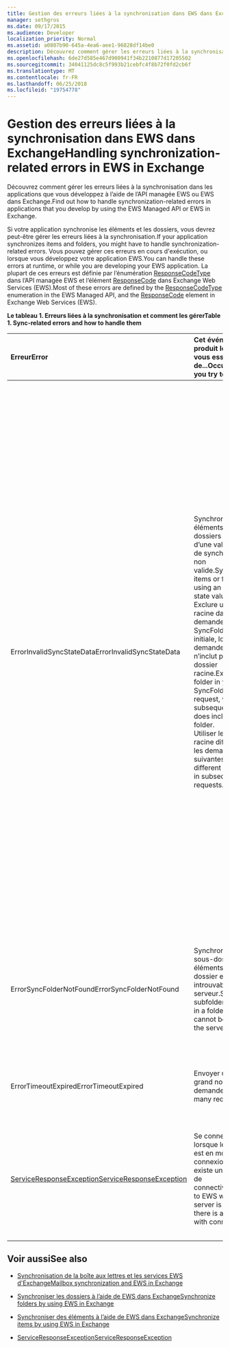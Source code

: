 ```yaml
---
title: Gestion des erreurs liées à la synchronisation dans EWS dans Exchange
manager: sethgros
ms.date: 09/17/2015
ms.audience: Developer
localization_priority: Normal
ms.assetid: a0807b90-645a-4ea6-aee1-96828df14be0
description: Découvrez comment gérer les erreurs liées à la synchronisation dans les applications que vous développez à l’aide de l’API managée EWS ou EWS dans Exchange.
ms.openlocfilehash: 6de27d585e467d900941f34b2210877d17205502
ms.sourcegitcommit: 34041125dc8c5f993b21cebfc4f8b72f0fd2cb6f
ms.translationtype: MT
ms.contentlocale: fr-FR
ms.lasthandoff: 06/25/2018
ms.locfileid: "19754778"
---
```

# <a name="handling-synchronization-related-errors-in-ews-in-exchange"></a><span data-ttu-id="aaac0-103">Gestion des erreurs liées à la synchronisation dans EWS dans Exchange</span><span class="sxs-lookup"><span data-stu-id="aaac0-103">Handling synchronization-related errors in EWS in Exchange</span></span>

<span data-ttu-id="aaac0-104">Découvrez comment gérer les erreurs liées à la synchronisation dans les applications que vous développez à l’aide de l’API managée EWS ou EWS dans Exchange.</span><span class="sxs-lookup"><span data-stu-id="aaac0-104">Find out how to handle synchronization-related errors in applications that you develop by using the EWS Managed API or EWS in Exchange.</span></span>
  
<span data-ttu-id="aaac0-105">Si votre application synchronise les éléments et les dossiers, vous devrez peut-être gérer les erreurs liées à la synchronisation.</span><span class="sxs-lookup"><span data-stu-id="aaac0-105">If your application synchronizes items and folders, you might have to handle synchronization-related errors.</span></span> <span data-ttu-id="aaac0-106">Vous pouvez gérer ces erreurs en cours d'exécution, ou lorsque vous développez votre application EWS.</span><span class="sxs-lookup"><span data-stu-id="aaac0-106">You can handle these errors at runtime, or while you are developing your EWS application.</span></span> <span data-ttu-id="aaac0-107">La plupart de ces erreurs est définie par l’énumération [ResponseCodeType](http://msdn.microsoft.com/en-us/library/exchangewebservices.responsecodetype%28v=exchg.80%29.aspx) dans l’API managée EWS et l’élément [ResponseCode](http://msdn.microsoft.com/en-us/library/aa580757%28v=exchg.150%29.aspx) dans Exchange Web Services (EWS).</span><span class="sxs-lookup"><span data-stu-id="aaac0-107">Most of these errors are defined by the [ResponseCodeType](http://msdn.microsoft.com/en-us/library/exchangewebservices.responsecodetype%28v=exchg.80%29.aspx) enumeration in the EWS Managed API, and the [ResponseCode](http://msdn.microsoft.com/en-us/library/aa580757%28v=exchg.150%29.aspx) element in Exchange Web Services (EWS).</span></span> 
  
<span data-ttu-id="aaac0-108">**Le tableau 1. Erreurs liées à la synchronisation et comment les gérer**</span><span class="sxs-lookup"><span data-stu-id="aaac0-108">**Table 1. Sync-related errors and how to handle them**</span></span>

|<span data-ttu-id="aaac0-109">**Erreur**</span><span class="sxs-lookup"><span data-stu-id="aaac0-109">**Error**</span></span>|<span data-ttu-id="aaac0-110">**Cet événement se produit lorsque vous essayez de...**</span><span class="sxs-lookup"><span data-stu-id="aaac0-110">**Occurs when you try to…**</span></span>|<span data-ttu-id="aaac0-111">**Traiter par...**</span><span class="sxs-lookup"><span data-stu-id="aaac0-111">**Handle it by…**</span></span>|
|:-----|:-----|:-----|
|<span data-ttu-id="aaac0-112">ErrorInvalidSyncStateData</span><span class="sxs-lookup"><span data-stu-id="aaac0-112">ErrorInvalidSyncStateData</span></span>  <br/> | <span data-ttu-id="aaac0-113">Synchroniser des éléments ou des dossiers à l’aide d’une valeur d’état de synchronisation non valide.</span><span class="sxs-lookup"><span data-stu-id="aaac0-113">Synchronize items or folders by using an invalid sync state value.</span></span>  <br/>  <span data-ttu-id="aaac0-114">Exclure un dossier racine dans votre demande SyncFolderHierarchy initiale, lorsque votre demande ultérieure n’inclut pas un dossier racine.</span><span class="sxs-lookup"><span data-stu-id="aaac0-114">Exclude a root folder in your initial SyncFolderHierarchy request, when your subsequent request does include a root folder.</span></span>  <br/>  <span data-ttu-id="aaac0-115">Utiliser les dossiers racine différent dans les demandes suivantes.</span><span class="sxs-lookup"><span data-stu-id="aaac0-115">Use different root folders in subsequent requests.</span></span>  <br/> | <span data-ttu-id="aaac0-116">S’assurer que la valeur d’état de synchronisation à que vous envoyez correspond la valeur d’état de synchronisation renvoyés au cours d’une synchronisation précédente.</span><span class="sxs-lookup"><span data-stu-id="aaac0-116">Ensuring that the sync state value you are sending matches the sync state value returned during a previous synchronization.</span></span>  <br/>  <span data-ttu-id="aaac0-117">En vous assurant que vous n’envoyez pas l’état de synchronisation de la hiérarchie de dossiers lorsque vous essayez de synchroniser les éléments et vice versa.</span><span class="sxs-lookup"><span data-stu-id="aaac0-117">Ensuring that you are not sending the sync state for the folder hierarchy when you attempt to sync items, and vice versa.</span></span>  <br/>  <span data-ttu-id="aaac0-118">En vous assurant que vous envoyez l’état de synchronisation pour le dossier racine correct.</span><span class="sxs-lookup"><span data-stu-id="aaac0-118">Ensuring that you are sending the sync state for the correct root folder.</span></span>  <br/>  <span data-ttu-id="aaac0-119">S’assurer que le même dossier racine est spécifié dans chaque demande.</span><span class="sxs-lookup"><span data-stu-id="aaac0-119">Ensuring that the same root folder is specified in each request.</span></span>  <br/>  <span data-ttu-id="aaac0-120">S’assurer que la demande précédente n’avez pas spécifié un dossier racine de la valeur null, tandis que la demande en cours comporte un dossier racine de la racine.</span><span class="sxs-lookup"><span data-stu-id="aaac0-120">Ensuring that the previous request did not specify a root folder of null, while the current request includes a root folder of root.</span></span> <span data-ttu-id="aaac0-121">NULL et racine ne sont pas traitées de la même.</span><span class="sxs-lookup"><span data-stu-id="aaac0-121">Null and root are not treated the same.</span></span>  <br/> |
|<span data-ttu-id="aaac0-122">ErrorSyncFolderNotFound</span><span class="sxs-lookup"><span data-stu-id="aaac0-122">ErrorSyncFolderNotFound</span></span>  <br/> |<span data-ttu-id="aaac0-123">Synchroniser les sous-dossiers ou les éléments d’un dossier est introuvable sur le serveur.</span><span class="sxs-lookup"><span data-stu-id="aaac0-123">Synchronize subfolders or items in a folder that cannot be found on the server.</span></span>  <br/> |<span data-ttu-id="aaac0-124">L’ID spécifié dans la demande en vous assurant que le dossier correspond à un ID de dossier renvoyé à partir du serveur dans une réponse de synchronisation précédente.</span><span class="sxs-lookup"><span data-stu-id="aaac0-124">Ensuring that the folder ID specified in the request matches a folder ID returned from the server in a previous sync response.</span></span>  <br/> |
|<span data-ttu-id="aaac0-125">ErrorTimeoutExpired</span><span class="sxs-lookup"><span data-stu-id="aaac0-125">ErrorTimeoutExpired</span></span>  <br/> |<span data-ttu-id="aaac0-126">Envoyer un trop grand nombre de demandes.</span><span class="sxs-lookup"><span data-stu-id="aaac0-126">Send too many requests.</span></span>  <br/> |<span data-ttu-id="aaac0-127">Limiter vos lots à 10 éléments par lot pour éviter les [limitées](ews-throttling-in-exchange.md).</span><span class="sxs-lookup"><span data-stu-id="aaac0-127">Limiting your batches to 10 items per batch to avoid getting [throttled](ews-throttling-in-exchange.md).</span></span>  <br/> |
|[<span data-ttu-id="aaac0-128">ServiceResponseException</span><span class="sxs-lookup"><span data-stu-id="aaac0-128">ServiceResponseException</span></span>](http://msdn.microsoft.com/en-us/library/microsoft.exchange.webservices.data.serviceresponseexception%28v=exchg.80%29.aspx) <br/> |<span data-ttu-id="aaac0-129">Se connecter à EWS lorsque le serveur est en mode hors connexion ou il existe un problème de connectivité.</span><span class="sxs-lookup"><span data-stu-id="aaac0-129">Connect to EWS when the server is offline or there is a problem with connectivity.</span></span>  <br/> |<span data-ttu-id="aaac0-130">Vérification de la connectivité avec le serveur et réessayez votre demande ultérieurement.</span><span class="sxs-lookup"><span data-stu-id="aaac0-130">Checking connectivity with the server and retrying your request later.</span></span> <span data-ttu-id="aaac0-131">Il s’agit probablement d’une erreur de service temporaires ou réseau.</span><span class="sxs-lookup"><span data-stu-id="aaac0-131">This is likely a transient service error or network error.</span></span>  <br/> |
   
## <a name="see-also"></a><span data-ttu-id="aaac0-132">Voir aussi</span><span class="sxs-lookup"><span data-stu-id="aaac0-132">See also</span></span>


- [<span data-ttu-id="aaac0-133">Synchronisation de la boîte aux lettres et les services EWS d'Exchange</span><span class="sxs-lookup"><span data-stu-id="aaac0-133">Mailbox synchronization and EWS in Exchange</span></span>](mailbox-synchronization-and-ews-in-exchange.md)
    
- [<span data-ttu-id="aaac0-134">Synchroniser les dossiers à l’aide de EWS dans Exchange</span><span class="sxs-lookup"><span data-stu-id="aaac0-134">Synchronize folders by using EWS in Exchange</span></span>](how-to-synchronize-folders-by-using-ews-in-exchange.md)
    
- [<span data-ttu-id="aaac0-135">Synchroniser des éléments à l’aide de EWS dans Exchange</span><span class="sxs-lookup"><span data-stu-id="aaac0-135">Synchronize items by using EWS in Exchange</span></span>](how-to-synchronize-items-by-using-ews-in-exchange.md)
    
- [<span data-ttu-id="aaac0-136">ServiceResponseException</span><span class="sxs-lookup"><span data-stu-id="aaac0-136">ServiceResponseException</span></span>](http://msdn.microsoft.com/en-us/library/microsoft.exchange.webservices.data.serviceresponseexception%28v=exchg.80%29.aspx)
    

